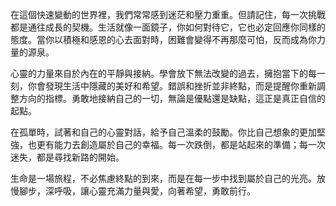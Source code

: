 在這個快速變動的世界裡，我們常常感到迷茫和壓力重重。但請記住，每一次挑戰都是通往成長的契機。生活就像一面鏡子，你如何對待它，它也必定回應你同樣的態度。當你以積極和感恩的心去面對時，困難會變得不再那麼可怕，反而成為你力量的源泉。

心靈的力量來自於內在的平靜與接納。學會放下無法改變的過去，擁抱當下的每一刻，你會發現生活中隱藏的美好和希望。錯誤和挫折並非終點，而是提醒你重新調整方向的指標。勇敢地接納自己的一切，無論是優點還是缺點，這正是真正自信的起點。

在孤單時，試著和自己的心靈對話，給予自己溫柔的鼓勵。你比自己想象的更加堅強，也更有能力去創造屬於自己的幸福。每一次跌倒，都是站起來的準備；每一次迷失，都是尋找新路的開始。

生命是一場旅程，不必焦慮終點的到來，而是在每一步中找到屬於自己的光亮。放慢腳步，深呼吸，讓心靈充滿力量與愛，向著希望，勇敢前行。